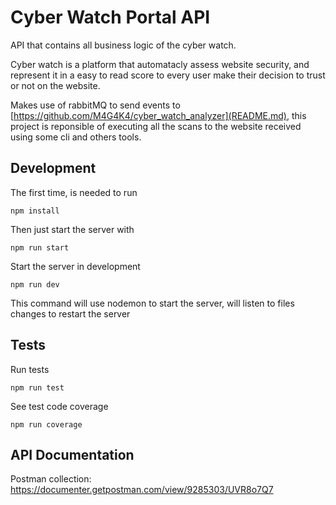 # Cyber Watch Portal API

API that contains all business logic of the cyber watch.

Cyber watch is a platform that automatacly assess website security, and represent it in a easy to read score to every user make their decision to trust or not on the website.

Makes use of rabbitMQ to send events to [https://github.com/M4G4K4/cyber_watch_analyzer](README.md), this project is reponsible of executing all the scans to the website received using some cli and others tools.

## Development

The first time, is needed to run

```
npm install
```

Then just start the server with

```
npm run start
```

Start the server in development
```
npm run dev
```
This command will use nodemon to start the server, 
will listen to files changes to restart the server

## Tests

Run tests

```
npm run test
```

See test code coverage

```
npm run coverage
```

## API Documentation

Postman collection: https://documenter.getpostman.com/view/9285303/UVR8o7Q7
